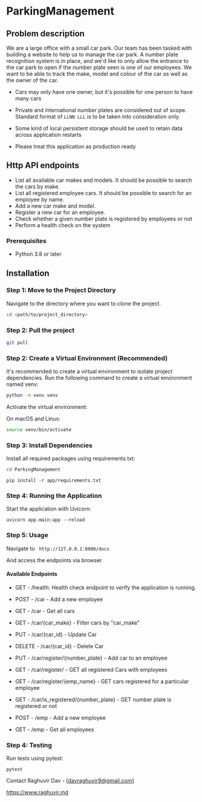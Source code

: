 # ParkingManagement


## Problem description

We are a large office with a small car park. Our team has been tasked with building a website to help us to manage the car park. A number
plate recognition system is in place, and we'd like to only allow the entrance to the car park to open if the number plate seen is one of our
employees. We want to be able to track the make, model and colour of the car as well as the owner of the car.

- Cars may only have one owner, but it's possible for one person to have many cars

- Private and international number plates are considered out of scope. Standard format of ```LLNN LLL``` is to be taken into consideration
only.

- Some kind of local persistent storage should be used to retain data across application restarts

- Please treat this application as production ready


## Http API endpoints

- List all available car makes and models. It should be possible to search the cars by make.
- List all registered employee cars. It should be possible to search for an employee by name.
- Add a new car make and model.
- Register a new car for an employee.
- Check whether a given number plate is registered by employees or not
- Perform a health check on the system


### Prerequisites

- Python 3.8 or later

## Installation


### Step 1: Move to the Project Directory

Navigate to the directory where you want to clone the project.
```bash
cd <path/to/project_directory>
```

### Step 2: Pull the project

```bash
git pull 
```


### Step 2: Create a Virtual Environment (Recommended)

It's recommended to create a virtual environment to isolate project dependencies. Run the following command to create a virtual environment named venv:

```bash
python -m venv venv
```
Activate the virtual environment:

On macOS and Linux:

```bash
source venv/bin/activate
```

### Step 3: Install Dependencies
Install all required packages using requirements.txt:
```bash
cd ParkingManagement
```


```console
pip install -r app/requirements.txt
```

### Step 4: Running the Application
Start the application with Uvicorn:

```console
uvicorn app.main:app --reload
```

### Step 5: Usage

Navigate to ``` http://127.0.0.1:8000/docs``` 

And access the endpoints via browser

#### Available Endpoints
-   GET - /health: Health check endpoint to verify the application is running.
-   POST - /car - Add a new employee
-   GET - /car - Get all cars
-   GET - /car/{car_make} - Filter cars by "car_make"
-   PUT - /car/{car_id} - Update Car
-   DELETE - /car/{car_id} - Delete Car

-   PUT - /car/register/{number_plate} - Add car to an employee
-   GET - /car/register/ - GET all registered Cars with employees
-   GET - /car/register/{emp_name} - GET cars registered for a particular employee

-   GET - /car/is_registered/{number_plate} - GET number plate is registered or not
-   POST - /emp - Add a new employee
-   GET - /emp - Get all employees
### Step 4: Testing
Run tests using pytest:

```console
pytest
```

Contact
Raghuvir Dav - [davraghuvir9@gmail.com]

https://www.raghuvir.md